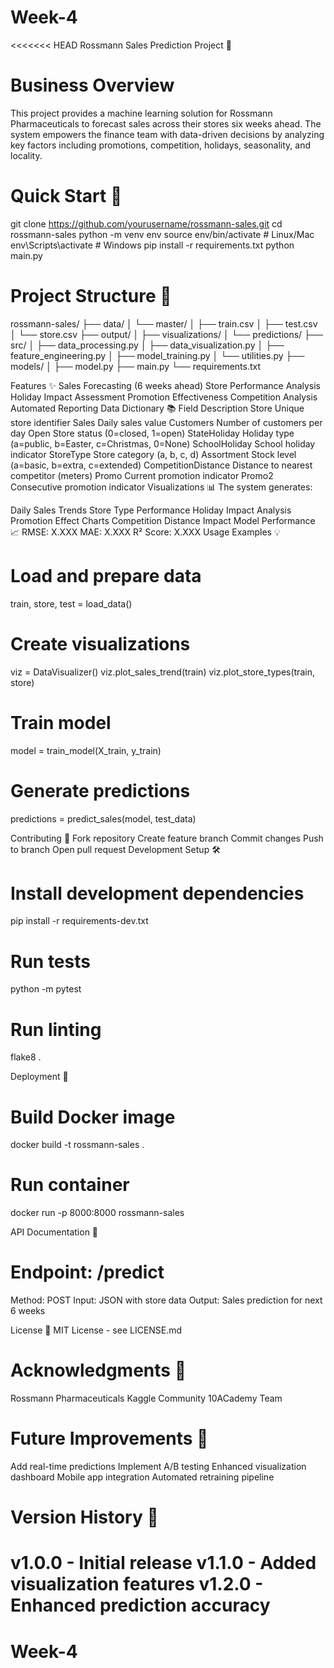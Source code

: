 # Week-4
<<<<<<< HEAD
Rossmann Sales Prediction Project 🚀

# Business Overview
This project provides a machine learning solution for Rossmann Pharmaceuticals to forecast sales across their stores six weeks ahead. The system empowers the finance team with data-driven decisions by analyzing key factors including promotions, competition, holidays, seasonality, and locality.

# Quick Start 🎯
git clone https://github.com/yourusername/rossmann-sales.git
cd rossmann-sales
python -m venv env
source env/bin/activate  # Linux/Mac
env\Scripts\activate     # Windows
pip install -r requirements.txt
python main.py

# Project Structure 📁
rossmann-sales/
├── data/
│   └── master/
│       ├── train.csv
│       ├── test.csv
│       └── store.csv
├── output/
│   ├── visualizations/
│   └── predictions/
├── src/
│   ├── data_processing.py
│   ├── data_visualization.py
│   ├── feature_engineering.py
│   ├── model_training.py
│   └── utilities.py
├── models/
│   ├── model.py
├── main.py
└── requirements.txt

Features ✨
Sales Forecasting (6 weeks ahead)
Store Performance Analysis
Holiday Impact Assessment
Promotion Effectiveness
Competition Analysis
Automated Reporting
Data Dictionary 📚
Field	Description
Store	Unique store identifier
Sales	Daily sales value
Customers	Number of customers per day
Open	Store status (0=closed, 1=open)
StateHoliday	Holiday type (a=public, b=Easter, c=Christmas, 0=None)
SchoolHoliday	School holiday indicator
StoreType	Store category (a, b, c, d)
Assortment	Stock level (a=basic, b=extra, c=extended)
CompetitionDistance	Distance to nearest competitor (meters)
Promo	Current promotion indicator
Promo2	Consecutive promotion indicator
Visualizations 📊
The system generates:

Daily Sales Trends
Store Type Performance
Holiday Impact Analysis
Promotion Effect Charts
Competition Distance Impact
Model Performance 📈
RMSE: X.XXX
MAE: X.XXX
R² Score: X.XXX
Usage Examples 💡
# Load and prepare data
train, store, test = load_data()

# Create visualizations
viz = DataVisualizer()
viz.plot_sales_trend(train)
viz.plot_store_types(train, store)

# Train model
model = train_model(X_train, y_train)

# Generate predictions
predictions = predict_sales(model, test_data)

Contributing 🤝
Fork repository
Create feature branch
Commit changes
Push to branch
Open pull request
Development Setup 🛠️
# Install development dependencies
pip install -r requirements-dev.txt

# Run tests
python -m pytest

# Run linting
flake8 .

Deployment 🚀
# Build Docker image
docker build -t rossmann-sales .

# Run container
docker run -p 8000:8000 rossmann-sales

API Documentation 📝
# Endpoint: /predict
Method: POST
Input: JSON with store data
Output: Sales prediction for next 6 weeks

License 📄
MIT License - see LICENSE.md


# Acknowledgments 🙏

Rossmann Pharmaceuticals
Kaggle Community
10ACademy Team

# Future Improvements 🔮

Add real-time predictions
Implement A/B testing
Enhanced visualization dashboard
Mobile app integration
Automated retraining pipeline

# Version History 📌
v1.0.0 - Initial release
v1.1.0 - Added visualization features
v1.2.0 - Enhanced prediction accuracy
=======
# Week-4

